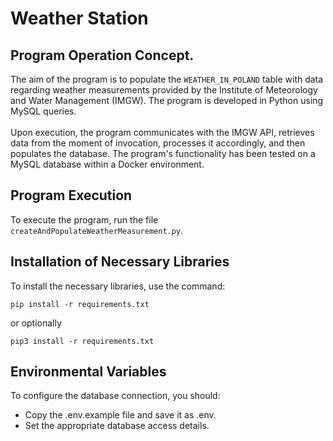 # Weather Station

## Program Operation Concept.

The aim of the program is to populate the `WEATHER_IN_POLAND` table with data regarding weather measurements provided by the Institute of Meteorology and Water Management (IMGW). The program is developed in Python using MySQL queries.</br>
</br>
Upon execution, the program communicates with the IMGW API, retrieves data from the moment of invocation, processes it accordingly, and then populates the database. The program's functionality has been tested on a MySQL database within a Docker environment.

## Program Execution

To execute the program, run the file `createAndPopulateWeatherMeasurement.py`.

## Installation of Necessary Libraries

To install the necessary libraries, use the command:

```shell
pip install -r requirements.txt

```

or optionally

```shell
pip3 install -r requirements.txt

```

## Environmental Variables

To configure the database connection, you should:

- Copy the .env.example file and save it as .env.
- Set the appropriate database access details.



